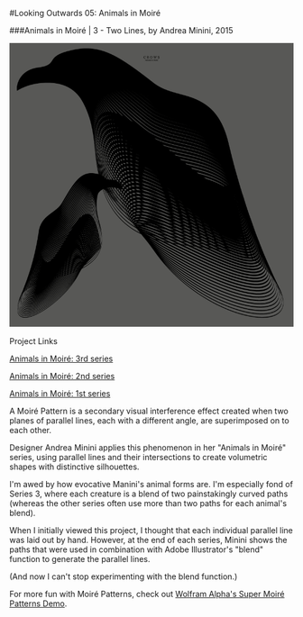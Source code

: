 #Looking Outwards 05: Animals in Moiré

###Animals in Moiré | 3 - Two Lines, by Andrea Minini, 2015

[![](images/moire_crows.gif)](https://www.behance.net/gallery/28268739/Animals-in-Moir-3-two-lines)

Project Links

[Animals in Moiré: 3rd series](https://www.behance.net/gallery/28268739/Animals-in-Moir-3-two-lines)

[Animals in Moiré: 2nd series](https://www.behance.net/gallery/17266001/Animals-in-Moir-2)

[Animals in Moiré: 1st series](https://www.behance.net/gallery/12324331/Animals-in-Moir)

A Moiré Pattern is a secondary visual interference effect created when two planes of parallel lines, each with a different angle, are superimposed on to each other. 

Designer Andrea Minini applies this phenomenon in her "Animals in Moiré" series, using parallel lines and their intersections to create volumetric shapes with distinctive silhouettes. 

I'm awed by how evocative Manini's animal forms are. I'm especially fond of Series 3, where each creature is a blend of two painstakingly curved paths (whereas the other series often use more than two paths for each animal's blend).

When I initially viewed this project, I thought that each individual parallel line was laid out by hand. However, at the end of each series, Minini shows the paths that were used in combination with Adobe Illustrator's "blend" function to generate the parallel lines. 

(And now I can't stop experimenting with the blend function.)

For more fun with Moiré Patterns, check out [Wolfram Alpha's Super Moiré Patterns Demo](http://demonstrations.wolfram.com/SuperMoirePatterns/).